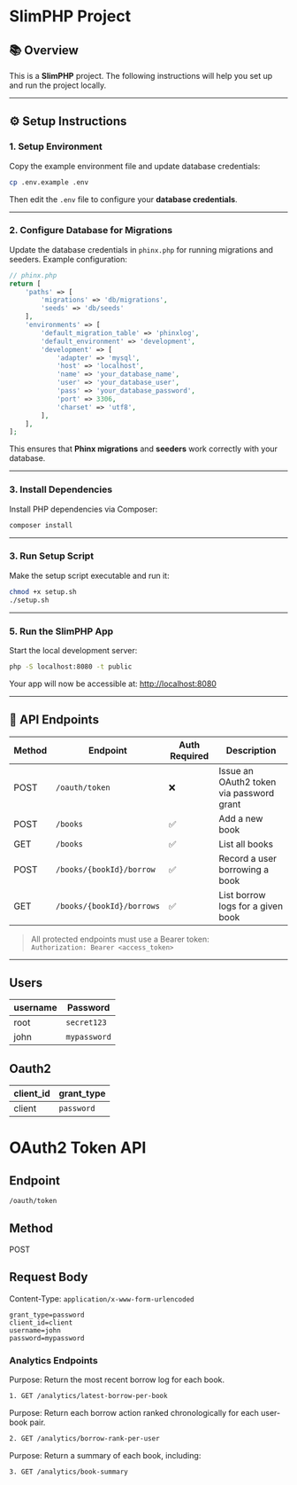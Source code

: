 # SlimPHP Project

## 📚 Overview

This is a **SlimPHP** project. The following instructions will help you set up and run the project locally.

---

## ⚙️ Setup Instructions

### 1. Setup Environment

Copy the example environment file and update database credentials:

```bash
cp .env.example .env
```

Then edit the `.env` file to configure your **database credentials**.

---

### 2. Configure Database for Migrations

Update the database credentials in `phinx.php` for running migrations and seeders. Example configuration:

```php
// phinx.php
return [
    'paths' => [
        'migrations' => 'db/migrations',
        'seeds' => 'db/seeds'
    ],
    'environments' => [
        'default_migration_table' => 'phinxlog',
        'default_environment' => 'development',
        'development' => [
            'adapter' => 'mysql',
            'host' => 'localhost',
            'name' => 'your_database_name',
            'user' => 'your_database_user',
            'pass' => 'your_database_password',
            'port' => 3306,
            'charset' => 'utf8',
        ],
    ],
];
```

This ensures that **Phinx migrations** and **seeders** work correctly with your database.

---

### 3. Install Dependencies

Install PHP dependencies via Composer:

```bash
composer install
```

---

### 3. Run Setup Script

Make the setup script executable and run it:

```bash
chmod +x setup.sh
./setup.sh
```

---

### 5. Run the SlimPHP App

Start the local development server:

```bash
php -S localhost:8080 -t public
```

Your app will now be accessible at: [http://localhost:8080](http://localhost:8080)

---

## 🧱 API Endpoints

| Method | Endpoint                  | Auth Required | Description                              |
| ------ | ------------------------- | ------------- | ---------------------------------------- |
| POST   | `/oauth/token`            | ❌            | Issue an OAuth2 token via password grant |
| POST   | `/books`                  | ✅            | Add a new book                           |
| GET    | `/books`                  | ✅            | List all books                           |
| POST   | `/books/{bookId}/borrow`  | ✅            | Record a user borrowing a book           |
| GET    | `/books/{bookId}/borrows` | ✅            | List borrow logs for a given book        |

> All protected endpoints must use a Bearer token:  
> `Authorization: Bearer <access_token>`

---

## Users

| username | Password     |
| -------- | ------------ |
| root     | `secret123`  |
| john     | `mypassword` |

## Oauth2

| client_id | grant_type |
| --------- | ---------- |
| client    | `password` |

# OAuth2 Token API

## Endpoint

`/oauth/token`

## Method

POST

## Request Body

Content-Type: `application/x-www-form-urlencoded`

```text
grant_type=password
client_id=client
username=john
password=mypassword
```

### Analytics Endpoints

Purpose: Return the most recent borrow log for each book.

```bash
1. GET /analytics/latest-borrow-per-book
```

Purpose: Return each borrow action ranked chronologically for each user-book pair.

```bash
2. GET /analytics/borrow-rank-per-user
```

Purpose: Return a summary of each book, including:

```bash
3. GET /analytics/book-summary
```
